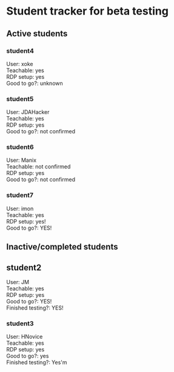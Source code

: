 # Student tracker for beta testing

## Active students

### student4
User: xoke  
Teachable: yes  
RDP setup: yes  
Good to go?: unknown

### student5
User: JDAHacker  
Teachable: yes  
RDP setup: yes  
Good to go?: not confirmed

### student6
User: Manix  
Teachable: not confirmed  
RDP setup:  yes  
Good to go?: not confirmed  

### student7
User: imon  
Teachable: yes  
RDP setup: yes!  
Good to go?: YES!  

## Inactive/completed students

## student2
User: JM  
Teachable: yes  
RDP setup: yes  
Good to go?: YES!  
Finished testing?: YES!

### student3
User: HNovice  
Teachable: yes  
RDP setup: yes  
Good to go?: yes  
Finished testing?: Yes'm  
